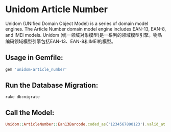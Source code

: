 # Unidom Article Number

Unidom (UNIfied Domain Object Model) is a series of domain model engines. The Article Number domain model engine includes EAN-13, EAN-8, and IMEI models.
Unidom (统一领域对象模型)是一系列的领域模型引擎。物品编码领域模型引擎包括EAN-13、EAN-8和IMEI的模型。

## Usage in Gemfile:
```ruby
gem 'unidom-article_number'
```

## Run the Database Migration:
```shell
rake db:migrate
```

## Call the Model:
```ruby
Unidom::ArticleNumber::Ean13Barcode.coded_as('1234567890123').valid_at.alive.first.markings
```
